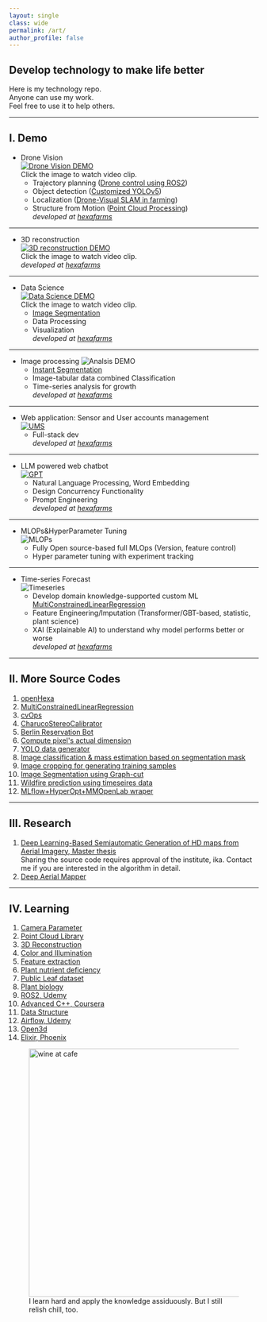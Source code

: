 ```yaml
---
layout: single
class: wide
permalink: /art/
author_profile: false
---
```


## Develop technology to make life better
Here is my technology repo. \
Anyone can use my work. \
Feel free to use it to help others.

---

## I. Demo 
- Drone Vision \
[![Drone Vision DEMO](..\img\demo_video.PNG)](https://youtu.be/AqAXgcsjH5k "CV Demo") \
Click the image to watch video clip. 
  - Trajectory planning ([Drone control using ROS2](https://github.com/ccomkhj/tello_ros_drone))
  - Object detection ([Customized YOLOv5](https://github.com/HexaFarms/yolov5))
  - Localization ([Drone-Visual SLAM in farming](https://github.com/ccomkhj/ORB_SLAM3))
  - Structure from Motion ([Point Cloud Processing](https://github.com/ccomkhj/PCL_Plants)) \
<i>developed at [hexafarms](https://www.hexafarms.com)</i>

---

- 3D reconstruction \
[![3D reconstruction DEMO](..\img\reconstruction.PNG)](https://youtu.be/Ypbvzz4kERU "3D Reconstruction Demo") \
Click the image to watch video clip. \
<i>developed at [hexafarms](https://www.hexafarms.com)</i>

---

- Data Science \
[![Data Science DEMO](..\img\DataScience.png)](https://www.youtube.com/watch?v=0BWNJPVAx4I/ "DataScience Demo") \
Click the image to watch video clip. 
  - [Image Segmentation](https://github.com/HexaFarms/openHexa)
  - Data Processing 
  - Visualization \
<i>developed at [hexafarms](https://www.hexafarms.com)</i>

---

- Image processing
![Analsis DEMO](..\img\plant_analysis.gif)
  - [Instant Segmentation](https://github.com/HexaFarms/openHexa)
  - Image-tabular data combined Classification 
  - Time-series analysis for growth \
<i>developed at [hexafarms](https://www.hexafarms.com)</i>

---

- Web application: Sensor and User accounts management \
[![UMS](..\img\ums.png)](https://ums.hexafarms.com "User Management System") 
  - Full-stack dev \
<i>developed at [hexafarms](https://www.hexafarms.com)</i>

---

- LLM powered web chatbot \
[![GPT](..\img\hexaGPT.png)](https://www.youtube.com/watch?v=DuGfEOmKQTc "plant-specialized GPT") 
  - Natural Language Processing, Word Embedding
  - Design Concurrency Functionality
  - Prompt Engineering \
<i>developed at [hexafarms](https://www.hexafarms.com)</i>

---

- MLOPs&HyperParameter Tuning \
![MLOPs](..\img\mlflow.png)
  - Fully Open source-based full MLOps (Version, feature control)
  - Hyper parameter tuning with experiment tracking

---

- Time-series Forecast \
![Timeseries](..\img\tsforecast.gif)
  - Develop domain knowledge-supported custom ML [MultiConstrainedLinearRegression](https://github.com/ccomkhj/constrained-linear-regression) 
  - Feature Engineering/Imputation (Transformer/GBT-based, statistic, plant science) 
  - XAI (Explainable AI) to understand why model performs better or worse \
<i>developed at [hexafarms](https://www.hexafarms.com)</i>

---

## II. More Source Codes

1. [openHexa](https://github.com/HexaFarms/openHexa)
2. [MultiConstrainedLinearRegression](https://github.com/ccomkhj/constrained-linear-regression) 
3. [cvOps](https://github.com/ccomkhj/cvOps)
4. [CharucoStereoCalibrator](https://github.com/ccomkhj/Charuco_Stereo_Calibrator)
5. [Berlin Reservation Bot](https://github.com/ccomkhj/berlin-auslaenderbehorde-termin-bot)
6. [Compute pixel's actual dimension](https://github.com/ccomkhj/Pixel_Area)
7. [YOLO data generator](https://github.com/ccomkhj/YOLO_data_generator)
8. [Image classification & mass estimation based on segmentation mask](https://github.com/ccomkhj/classify_seg_mask)
9. [Image cropping for generating training samples](https://github.com/ccomkhj/crop_generator)
10. [Image Segmentation using Graph-cut](https://github.com/HexaFarms/GraphCut)
11. [Wildfire prediction using timeseires data](https://github.com/ccomkhj/Spot-Challenge-Wildfires)
12. [MLflow+HyperOpt+MMOpenLab wraper](https://github.com/ccomkhj/hyperoptmm/)

---

## III. Research
1. [Deep Learning-Based Semiautomatic Generation of HD maps from Aerial Imagery, Master thesis ](https://drive.google.com/file/d/1q3pC5JXqJ754aHP2aQnkhm1GepznGFO5/view?usp=sharing) \
Sharing the source code requires approval of the institute, ika. Contact me if you are interested in the algorithm in detail.
2. [Deep Aerial Mapper](https://www.arxiv.org/abs/2410.00769)

---

## IV. Learning

1. [Camera Parameter](https://zesty-diagnostic-d99.notion.site/Camera-parameters-3d92a1adcfed4db5ac78ce2c3920dbbc)
2. [Point Cloud Library](https://zesty-diagnostic-d99.notion.site/Point-Cloud-Library-82907376be92423da826b1efb5fd979d)
3. [3D Reconstruction](https://zesty-diagnostic-d99.notion.site/Method-of-3D-surface-reconstruction-SfM-33f7b026881b4492886607881cf4ebff)
4. [Color and Illumination](https://zesty-diagnostic-d99.notion.site/Colour-and-illumination-19881d5dc00a435aa7309b6387239685)
5. [Feature extraction](https://zesty-diagnostic-d99.notion.site/Feature-Extraction-in-Image-12a0518e242d43048087237ad4e3b564)
6. [Plant nutrient deficiency](https://zesty-diagnostic-d99.notion.site/Plant-Nutrition-Deficiency-6210108fcc1447ff88972e0cb198ebd9)
7. [Public Leaf dataset](https://zesty-diagnostic-d99.notion.site/Leaf-Dataset-ae1be0ffaae0405aae4c72002b198f00)
8. [Plant biology](https://zesty-diagnostic-d99.notion.site/Plant-Biology-9e152090427b49aa873526572010da81) 
9. [ROS2, Udemy](https://zesty-diagnostic-d99.notion.site/ROS2-Udemy-845ca132939748ea89f6faef66462ef7)
10. [Advanced C++, Coursera](https://zesty-diagnostic-d99.notion.site/Advanced-C-Coursera-9e41832c0cad4c549970ce9231b1155f)
11. [Data Structure](https://zesty-diagnostic-d99.notion.site/Data-Structure-d83e758cf5af4d88a251c56bf725987c)
12. [Airflow, Udemy](https://zesty-diagnostic-d99.notion.site/Apache-Airflow-204dce0a034c43559ed4f73863128de2)
13. [Open3d](https://zesty-diagnostic-d99.notion.site/Open3D-9f366a54e9354893a1a3955107960b9d)
14. [Elixir, Phoenix](https://zesty-diagnostic-d99.notion.site/Elixir-1a41eb484826417ab1975339abc1d3a1)


<figure>
    <img src="..\img\drinking_wine.png"  alt="wine at cafe" width="500" height="500">
    <figcaption>I learn hard and apply the knowledge assiduously. But I still relish chill, too.</figcaption>
</figure>